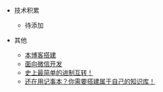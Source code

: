 - 技术积累
    - 待添加

- 其他
    - [本博客搭建](blog/本博客搭建.md)
    - [面向微信开发](blog/面向微信开发.md)
    - [史上最简单的进制互转！](blog/史上最简单的进制互转！.md)
    - [还在用记事本？你需要搭建属于自己的知识库！](blog/还在用记事本？你需要搭建属于自己的知识库！.md)
